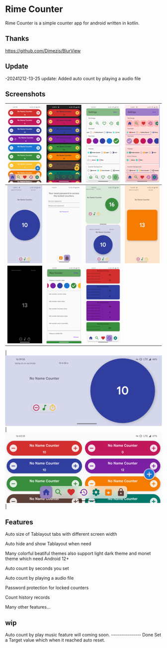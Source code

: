 # Rime Counter

Rime Counter is a simple counter app for android written in kotlin.

## Thanks
https://github.com/Dimezis/BlurView

## Update

-20241212-13-25
  update: Added auto count by playing a audio file

## Screenshots

| ![](https://github.com/TenzinJamyangZHS/RimeCounter/blob/main/screenshots/001.png) | ![](https://github.com/TenzinJamyangZHS/RimeCounter/blob/main/screenshots/002.png) | ![](https://github.com/TenzinJamyangZHS/RimeCounter/blob/main/screenshots/003.png) | ![](https://github.com/TenzinJamyangZHS/RimeCounter/blob/main/screenshots/004.png) |
|-----------------------------------------------|-----------------------------------------------|-----------------------------------------------|-----------------------------------------------|
| ![](https://github.com/TenzinJamyangZHS/RimeCounter/blob/main/screenshots/005.png) | ![](https://github.com/TenzinJamyangZHS/RimeCounter/blob/main/screenshots/013.png) | ![](https://github.com/TenzinJamyangZHS/RimeCounter/blob/main/screenshots/007.png) | ![](https://github.com/TenzinJamyangZHS/RimeCounter/blob/main/screenshots/008.png) |
| ![](https://github.com/TenzinJamyangZHS/RimeCounter/blob/main/screenshots/009.png) | ![](https://github.com/TenzinJamyangZHS/RimeCounter/blob/main/screenshots/010.png) | ![](https://github.com/TenzinJamyangZHS/RimeCounter/blob/main/screenshots/012.png) |                                               |

| ![](https://github.com/TenzinJamyangZHS/RimeCounter/blob/main/screenshots/006.png) | ![](https://github.com/TenzinJamyangZHS/RimeCounter/blob/main/screenshots/011.png) |



## Features
  Auto size of Tablayout tabs with different screen width
  
  Auto hide and show Tablayout when need
  
  Many colorful beatiful themes also support light dark theme and monet theme which need Android 12+

  Auto count by seconds you set

  Auto count by playing a audio file

  Password protection for locked counters

  Count history records

  

  Many other features...


## wip
Auto count by play music feature will coming soon. --------------- Done
Set a Target value which when it reached auto reset.

